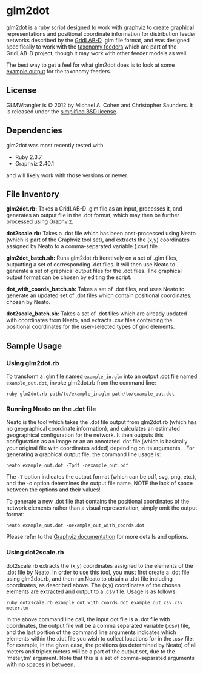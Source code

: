 # glm2dot

glm2dot is a ruby script designed to work with [graphviz](http://www.graphviz.org/) to create graphical representations and positional coordinate information for distribution feeder networks described by the [GridLAB-D](http://www.gridlabd.org/) .glm file format, and was designed specifically to work with the [taxonomy feeders](http://gridlab-d.sourceforge.net/wiki/index.php/Feeder_Taxonomy) which are part of the GridLAB-D project, though it may work with other feeder models as well.

The best way to get a feel for what glm2dot does is to look at some [example output](http://emac.berkeley.edu/gridlabd/taxonomy_graphs/) for the taxonomy feeders.

## License

GLMWrangler is © 2012 by Michael A. Cohen and Christopher Saunders. It is released under the [simplified BSD license](https://opensource.org/licenses/BSD-2-Clause).

## Dependencies

glm2dot was most recently tested with

- Ruby 2.3.7
- Graphviz 2.40.1

and will likely work with those versions or newer.

## File Inventory

**glm2dot.rb:** Takes a GridLAB-D .glm file as an input, processes it, and generates an output file in the .dot format, which may then be further processed using Graphviz.

**dot2scale.rb:** Takes a .dot file which has been post-processed using Neato (which is part of the Graphviz tool set), and extracts the (x,y) coordinates assigned by Neato to a comma-separated variable (.csv) file.

**glm2dot\_batch.sh:** Runs glm2dot.rb  iteratively on a set of .glm files, outputting a set of corresponding .dot files. It will then use Neato to generate a set of graphical output files for the .dot files. The graphical output format can be chosen by editing the script.

**dot\_with\_coords_batch.sh:** Takes a set of .dot files, and uses Neato to generate an updated set of .dot files which contain positional coordinates, chosen by Neato.

**dot2scale\_batch.sh:** Takes a set of .dot files which are already updated with coordinates from Neato, and extracts .csv files containing the positional coordinates for the user-selected types of grid elements.
      
## Sample Usage

### Using glm2dot.rb

To transform a .glm file named `example_in.glm` into an output .dot file named `example_out.dot`, invoke glm2dot.rb from the command line:

```
ruby glm2dot.rb path/to/example_in.glm path/to/example_out.dot
```

### Running Neato on the .dot file

Neato is the tool which takes the .dot file output from glm2dot.rb (which has no geographical coordinate information), and calculates an estimated geographical configuration for the network. It then outputs this configuration as an image or an an annotated .dot file (which is basically your original file with coordinates added) depending on its arguments.
.
For generating a graphical output file, the command line usage is:

```
neato example_out.dot -Tpdf -oexample_out.pdf
```

The `-T` option indicates the output format (which can be pdf, svg, png, etc.), and the -o option determines the output file name. NOTE the lack of space between the options and their values!

To generate a new .dot file that contains the positional coordinates of the network elements rather than a visual representation, simply omit the output format:

```
neato example_out.dot -oexample_out_with_coords.dot
```

Please refer to the [Graphviz documentation](http://www.graphviz.org/doc/info/command.html) for more details and options. 

### Using dot2scale.rb

dot2scale.rb extracts the (x,y) coordinates assigned to the elements of the .dot file by Neato. In order to use this tool, you must first create a .dot file using glm2dot.rb, and then run Neato to obtain a .dot file including coordinates, as described above. The (x,y) coordinates of the chosen elements are extracted and output to a .csv file. Usage is as follows:

```
ruby dot2scale.rb example_out_with_coords.dot example_out_csv.csv meter,tm
```
    
In the above command line call, the input dot file is a .dot file with coordinates, the output file will be a comma separated variable (.csv) file, and the last portion of the command line arguments indicates which elements within the .dot file you wish to collect locations for in the .csv file. For example, in the given case, the positions (as determined by Neato) of all meters and triplex meters will be a part of the output set, due to the ‘meter,tm’ argument. Note that this is a set of comma-separated arguments with **no** spaces in between.
